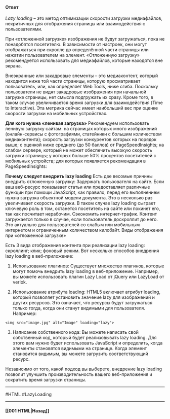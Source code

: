 #### Ответ

*Lazy loading* – это метод оптимизации скорости загрузки медиафайлов, некритичных для отображения страницы или взаимодействия с пользователями. 

При «отложенной загрузке» изображения не будут загружаться, пока не понадобятся посетителю. 
В зависимости от настроек, они могут отображаться при скролле до определённой части страницы или нажатии пользователем на элемент. «Отложенную загрузку» рекомендуется использовать для медиафайлов, которые находятся вне экрана. 

Внеэкранные или закадровые элементы – это медиаконтент, который находится ниже той части страницы, которую просматривает пользователь, или, как определяет Web Tools, ниже сгиба. Поскольку пользователи не видят закадровые изображения при начальной загрузке страницы, нет смысла подгружать их сразу. Кроме того, в таком случае увеличивается время загрузки для взаимодействия (Time to Interactive). Эта метрика сейчас имеет наибольший вес при оценке скорости загрузки на мобильных устройствах. 

**Для кого нужна «ленивая загрузка»** Рекомендуем использовать ленивую загрузку сайтам: на страницах которых много изображений (онлайн-сервисы с фотографиями, статейники с большим количеством медиаконтента); скорость загрузки конкурентов которых на порядок выше; с оценкой ниже среднего (до 50 баллов) от PageSpeed ​​Insights; на слабом сервере, который не может обеспечить высокую скорость загрузки страницы; у которых больше 50% процентов посетителей с мобильных устройств; для которых появляется рекомендация в PageSpeed ​​Insights:

**Почему следует внедрить lazy loading** Есть две весомые причины внедрить отложенную загрузку: Задержать пользователя на сайте. Если ваш веб-ресурс показывает статьи или предоставляет различные функции при помощи JavaScript, как правило, перед его выполнением нужна загрузка объектной модели документа. Это в несколько раз увеличивает скорость загрузки. В таком случае lazy loading сыграет ключевую роль в том, останется посетитель на сайте или покинет его, так как посчитает нерабочим. Сэкономить интернет-трафик. Контент загружается только в случае, если пользователь доскроллит до него. Это актуально для пользователей со слабым или мобильным интернетом и ограниченным количеством килобайт. Виды отображения при «отложенной загрузке» 

Есть 3 вида отображения контента при реализации lazy loading: скроллинг; клик; фоновый режим.
Вот несколько способов внедрения lazy loading в веб-приложение:

1. Использование плагинов: Существует множество плагинов, которые могут помочь внедрить lazy loading в веб-приложение. Например, вы можете использовать плагин Lazy Load от jQuery или LazyLoad от verlok.
    
2. Использование атрибута loading: HTML5 включает атрибут loading, который позволяет установить значение lazy для изображений и других ресурсов. Это означает, что ресурсы будут загружаться только тогда, когда они станут видимыми для пользователя. Например:
    

```
<img src="image.jpg" alt="Image" loading="lazy">
```

3. Написание собственного кода: Вы можете написать свой собственный код, который будет реализовывать lazy loading. Для этого вам нужно будет использовать JavaScript и определить, когда элементы становятся видимыми на странице. Когда элемент становится видимым, вы можете загрузить соответствующий ресурс.

Независимо от того, какой подход вы выберете, внедрение lazy loading позволит улучшить производительность вашего веб-приложения и сократить время загрузки страницы.

___
#HTML #LazyLoading 

___

#### [[001 HTML|Назад]]